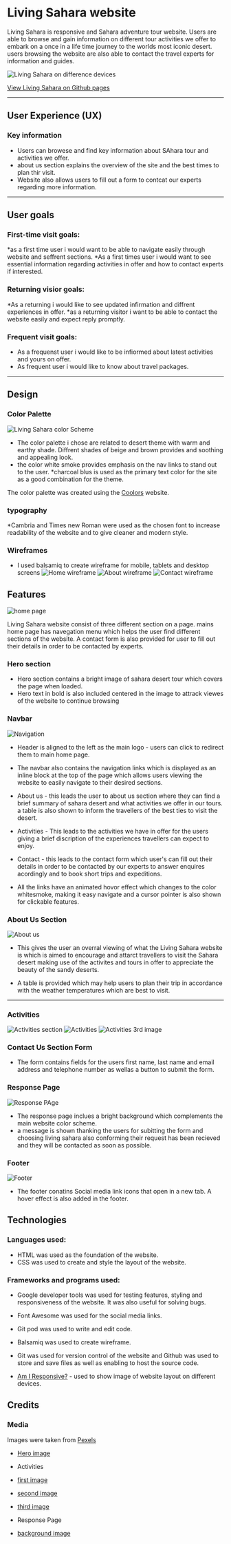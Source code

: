 # Living Sahara website
Living Sahara is responsive and Sahara adventure tour website. Users are able to browse and gain information on different tour activities we offer to embark on a once in a life time journey to the worlds most iconic desert. users browsing the website are also able to contact the travel experts for information and guides.  

 ![Living Sahara on difference devices](/documentation/responsive-image.png) 

 [View Living Sahara on Github pages](https://riipon1.github.io/living-sahara/)

---
## User Experience (UX)
### Key information
* Users can browese and find key information about SAhara tour and activities we offer. 
* about us section explains the overview of the site and the best times to plan thir visit.
* Website also allows users to fill out a form to contcat our experts regarding more information.

---
## User goals
### First-time visit goals:
*as a first time user i would want to be able to navigate easily through website and seffrent sections. 
*As a first times user i would want to see essential information regarding activities in offer and how to contact experts if interested. 
### Returning visior goals:
*As a returning i would like to see updated infirmation and diffrent experiences in offer. 
*as a returning visitor i want to be able to contact the website easily and expect reply promptly. 
### Frequent visit goals:
* As a frequenst user i would like to be infiormed about latest activities and yours on offer.
* As frequent user i would like to know about travel packages. 
---

## Design
### Color Palette
![Living Sahara color Scheme](/documentation/color-palette.png)
* The color palette i chose are related to desert theme with warm and earthy shade. Diffrent shades of beige and brown provides and soothing and appealing look. 
* the color white smoke provides emphasis on the nav links to stand out to the user.
*charcoal blus is used as the primary text color for the site as a good combination for the theme. 

The color palette was created using the [Coolors](/documentation/color-palette.png) website.

### typography
*Cambria and Times new Roman were used as the chosen font to increase readability of the website and to give cleaner and modern style.

### Wireframes
* I used balsamiq to create wireframe for mobile, tablets and desktop screens
![Home wireframe](/documentation/Balsamiq-1.png)
![About wireframe](/documentation/Balsamiq-2.png)
![Contact wireframe](/documentation/Balsamiq-3.png)

## Features

![home page](/documentation/home.png) 

Living Sahara website consist of three different section on a page. mains home page has navegation menu which helps the user find different sections of the website. 
A contact form is also provided for user to fill out their details in order to be contacted by experts. 

### Hero section 
* Hero section contains a bright image of sahara desert tour which covers the page when loaded. 
* Hero text in bold is also included centered in the image to attrack viewes of the website to continue browsing 


### Navbar

![Navigation](/documentation/header.png)

* Header is aligned to the left as the main logo - users can click to redirect them to main home page. 

* The navbar also contains the navigation links which is displayed as an inline block at the top of the page which allows users viewing the website to easily navigate to their desired sections. 

* About us - this leads the user to about us section where they can find a brief summary of sahara desert and what activities we offer in our tours. a table is also shown to inform the travellers of the best ties to visit the desert.
* Activities - This leads to the activities we have in offer for the users giving a brief discription of the experiences travellers can expect to enjoy. 
* Contact - this leads to the contact form which user's can fill out their details in order to be contacted by our experts to answer enquires acordingly and to book short trips and expeditions.
* All the links have an animated hovor effect which changes to the color whitesmoke, making it easy navigate and a cursor pointer is also shown for clickable features.


### About Us Section 
![About us](/documentation/About.png)

* This gives the user an overral viewing of what the Living Sahara website is which is aimed to encourage and attarct travellers to visit the Sahara desert making use of the activites and tours in offer to appreciate the beauty of the sandy deserts.

* A table is provided which may help users to plan their trip in accordance with the weather temperatures which are best to visit.

---

### Activities 

![Activities section](/documentation/activities-section.png)
![Activities](/documentation/Activities.png)
![Activities 3rd image](/documentation/activity.png)

### Contact Us Section Form
* The form contains fields for the users first name, last name and email address and telephone number as wellas a button to submit the form. 

### Response Page 
![Response PAge](/documentation/response-page.png)
* The response page inclues a bright background which complements the main website color scheme. 
* a message is shown thanking the users for subitting the form and choosing living sahara also conforming their request has been recieved and they will be contacted as soon as possible.

### Footer 
![Footer](/documentation/footer.png)
* The footer conatins Social media link icons that open in a new tab. A hover effect is also added in the footer.

## Technologies
### Languages used:
* HTML was used as the foundation of the website.
* CSS was used to create and style the layout of the website.

### Frameworks and programs used:
* Google developer tools was used for testing features, styling and responsiveness of the website. It was also useful for solving bugs.
* Font Awesome was used for the social media links.
* Git pod was used to write and edit code.
* Balsamiq was used to create wireframe.
* Git was used for version control of the website and Github was used to store and save files as well as enabling to host the source code.
 
 * [Am I Responsive?](https://ui.dev/amiresponsive) - used to show image of website layout on different devices.


## Credits 

### Media 

Images were taken from [Pexels](https://www.pexels.com)

* [Hero image](https://www.pexels.com/photo/people-riding-camels-on-the-desert-5614643/)

* Activities 
* [first image](https://www.pexels.com/photo/man-in-helmet-on-quad-bike-in-desert-5098033/)
* [second image](https://www.pexels.com/photo/people-riding-on-camels-1703312/)

* [third image](https://www.pexels.com/photo/a-man-sandboarding-in-the-desert-10120062/)

* Response Page 
* [background image](https://www.pexels.com/photo/people-riding-camels-on-desert-9351229/)




